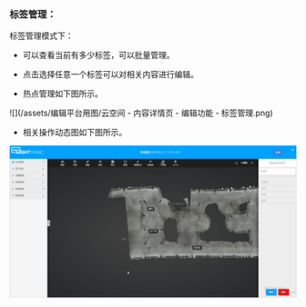 ### 标签管理：

标签管理模式下：

* 可以查看当前有多少标签，可以批量管理。

* 点击选择任意一个标签可以对相关内容进行编辑。

* 热点管理如下图所示。

![](/assets/编辑平台用图/云空间 - 内容详情页 - 编辑功能 - 标签管理.png)

* 相关操作动态图如下图所示。

![](/assets/编辑版GIF图/标签管理.gif)

